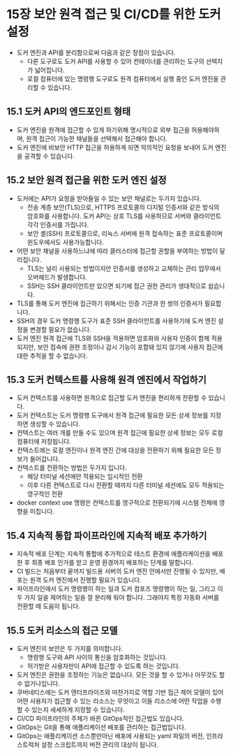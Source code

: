 # 15장  보안 원격 접근 및 CI/CD를 위한 도커 설정

* 도커 엔진과 API를 분리함으로써 다음과 같은 장점이 있습니다.
  * 다른 도구로도 도커 API를 사용할 수 있어 컨테이너를 관리하는 도구의 선택지가 넓어집니다.
  * 로컬 컴퓨터에 있는 명령행 도구로도 원격 컴퓨터에서 실행 중인 도커 엔진을 관리할 수 있습니다.

## 15.1 도커 API의 엔드포인트 형태

* 도커 엔진을 원격에 접근할 수 있게 하기위해 명시적으로 외부 접근을 허용해야하며, 원격 접근이 가능한 채널들을 선택해서 접근해야 합니다.
* 도커 엔진에 비보안 HTTP 접근을 허용하게 되면 악의적인 요청을 보내어 도커 엔진을 공격할 수 있습니다.

## 15.2 보안 원격 접근을 위한 도커 엔진 설정

* 도커에는 API가 요청을 받아들일 수 있는 보안 채널로는 두가지 있습니다.
  * 전송 계층 보안(TLS)으로, HTTPS 프로토콜의 디지털 인증서와 같은 방식의 암호화를 사용합니다. 도커 API는 상호 TLS를 사용하므로 서버와 클라이언트 각각 인증서를 가집니다.
  * 보안 셸(SSH) 프로토콜으로, 리눅스 서버에 원격 접속하는 표준 프로토콜이며 윈도우에서도 사용가능합니다.
* 어떤 보안 채널을 사용하느냐에 따라 클러스터에 접근할 권할을 부여하는 방법이 달리집니다.
  * TLS는 널리 사용되는 방법이지만 인증서를 생성하고 교체하는 관리 업무에서 오버헤드가 발생합니다.
  * SSH는 SSH 클라이언트만 있으면 되기에 접근 권한 관리가 생대적으로 쉽습니다.
* TLS를 통해 도커 엔진에 접근하기 위해서는 인증 기관과 한 쌍의 인증서가 필요합니다.
* SSH의 경우 도커 명령행 도구가 표준 SSH 클라이언트를 사용하기에 도커 엔진 설정을 변경할 필요가 없습니다.
* 도커 엔진 원격 접근에 TLS와 SSH을 적용하면 암호화와 사용자 인증이 함께 적용되지만, 보안 접속에 권한 조정이나 감시 기능이 포함돼 있지 않기에 사용자 접근에 대한 추적을 할 수 없습니다.

## 15.3 도커 컨텍스트를 사용해 원격 엔진에서 작업하기

* 도커 컨텍스트를 사용하면 원격으로 접근할 도커 엔진을 편리하게 전환할 수 있습니다.
* 도커 컨텍스트는 도커 명령행 도구에서 원격 접근에 필요한 모든 상세 정보를 지정하면 생성할 수 있습니다.
* 컨텍스트는 여러 개를 만들 수도 있으며 원격 접근에 필요한 상세 정보는 모두 로컬 컴퓨터에 저장됩니다.
* 컨텍스트에는 로컬 엔진이나 원격 엔진 간에 대상을 전환하기 위해 필요한 모든 정보가 들어갑니다.
* 컨텍스트를 전환하는 방법은 두가지 입니다.
  * 해당 터미널 세션에만 적용되는 임시적인 전환
  * 이후 다른 컨텍스트로 다시 전환할 때까지 다른 터미널 세션에도 모두 적용되는 영구적인 전환
* docker context use 명령은 컨텍스트를 영구적으로 전환되기에 시스템 전체에 영향을 미칩니다.

## 15.4 지속적 통합 파이프라인에 지속적 배포 추가하기

* 지속적 배포 단계는 지속적 통합에 추가적으로 테스트 환경에 애플리케이션을 배포한 후 최종 배포 인가를 받고 운영 환경까지 배포하는 단계를 말합니다.
* CI 빌드는 처음부터 끝까지 빌드용 서버의 도커 엔진 안에서만 진행될 수 있지만, 배포는 원격 도커 엔진에서 진행할 필요가 있습니다.
* 파이프라인에서 도커 명령행이 하는 일과 도커 컴포즈 명령행이 하는 일, 그리고 이 두 가지 일을 제어하는 일을 잘 분리해 둬야 합니다. 그래야지 특정 자동화
서버를 전환할 때 도움이 됩니다.

## 15.5 도커 리소스의 접근 모델

* 도커 엔진의 보안은 두 가지를 의미합니다.
  * 명령행 도구와 API 사이의 통신을 암호화하는 것입니다.
  * 허가받은 사용자만이 API에 접근할 수 있도록 하는 것입니다.
* 도커 엔진은 권한을 조정하는 기능은 없습니다. 모든 것을 할 수 있거나 아무것도 할 수 없거나입니다.
* 쿠버네티스에는 도커 엔터프라이즈와 마찬가지로 역할 기반 접근 제어 모델이 있어 어떤 사용자가 접근할 수 있는 리소스는 무엇이고 이들 리소스에 어떤 작업을 수행할 수 있는지 세세하게 지정할 수 있습니다.
* CI/CD 파이프라인의 주체가 바뀐 GitOps적인 접근법도 있습니다.
* GitOps는 Git을 통해 애플리케이션 배포를 관리하는 접근법입니다.
* GitOps는 애플리케이션 소스뿐만아닌 배포에 사용되는 yaml 파일의 버전, 인프라스트럭처 설정 스크립트까지 버전 관리의 대상이 됩니다.